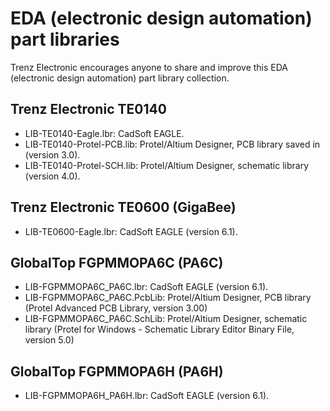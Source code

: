 # EDA (electronic design automation) part libraries
Trenz Electronic encourages anyone to share and improve this EDA (electronic design automation) part library collection.

## Trenz Electronic TE0140
- LIB-TE0140-Eagle.lbr: CadSoft EAGLE.
- LIB-TE0140-Protel-PCB.lib: Protel/Altium Designer, PCB library saved in (version 3.0).
- LIB-TE0140-Protel-SCH.lib: Protel/Altium Designer, schematic library (version 4.0).

## Trenz Electronic TE0600 (GigaBee)
- LIB-TE0600-Eagle.lbr: CadSoft EAGLE (version 6.1).<br />

## GlobalTop FGPMMOPA6C (PA6C)
- LIB-FGPMMOPA6C_PA6C.lbr: CadSoft EAGLE (version 6.1).
- LIB-FGPMMOPA6C_PA6C.PcbLib: Protel/Altium Designer, PCB library (Protel Advanced PCB Library, version 3.00)
- LIB-FGPMMOPA6C_PA6C.SchLib: Protel/Altium Designer, schematic library (Protel for Windows - Schematic Library Editor Binary File, version 5.0)

## GlobalTop FGPMMOPA6H (PA6H)
- LIB-FGPMMOPA6H_PA6H.lbr: CadSoft EAGLE (version 6.1).
